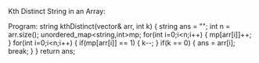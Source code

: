 Kth Distinct String in an Array:

Program:
  string kthDistinct(vector<string>& arr, int k) {
        string ans = "";
        int n = arr.size();
        unordered_map<string,int>mp;
        for(int i=0;i<n;i++)
        {
            mp[arr[i]]++;
        }
        for(int i=0;i<n;i++)
        {
            if(mp[arr[i]] == 1)
            {
                k--;
            }
            if(k == 0)
            {
                ans = arr[i];
                break;
            }
        }
        return ans;
